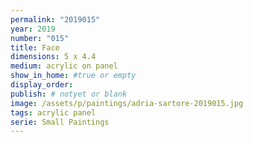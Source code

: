 ```yaml
---
permalink: "2019015"
year: 2019
number: "015"
title: Face
dimensions: 5 x 4.4
medium: acrylic on panel
show_in_home: #true or empty
display_order:
publish: # notyet or blank
image: /assets/p/paintings/adria-sartore-2019015.jpg
tags: acrylic panel
serie: Small Paintings
---
```

